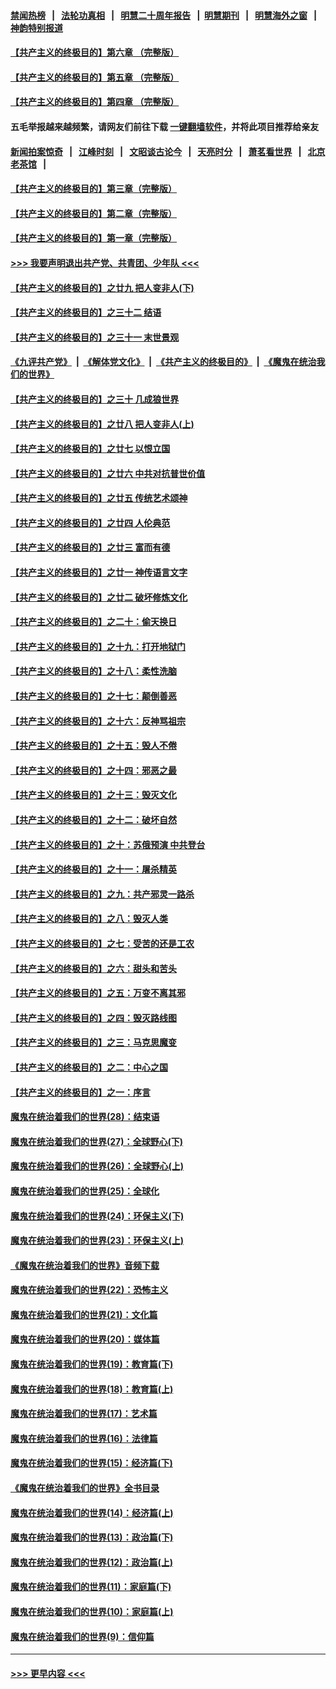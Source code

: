 #### [禁闻热榜](热点新闻.md?=0)  &nbsp;&nbsp;|&nbsp;&nbsp; [法轮功真相](https://github.com/gfw-breaker/truth/blob/master/README.md?=0) &nbsp;&nbsp;|&nbsp;&nbsp; [明慧二十周年报告](https://github.com/gfw-breaker/mh-reports/blob/master/README.md?=0) &nbsp;&nbsp;|&nbsp;&nbsp;[明慧期刊](https://github.com/gfw-breaker/mh-qikan) &nbsp;&nbsp;|&nbsp;&nbsp; [明慧海外之窗](https://github.com/gfw-breaker/mh-news/blob/master/README.md?=0) &nbsp;&nbsp;|&nbsp;&nbsp; [神韵特别报道](https://github.com/gfw-breaker/mh-news/blob/master/shenyun.md?=0)
#### [【共产主义的终极目的】第六章 （完整版）](../pages/nsc422/n11428913.md?t=03111032) 
#### [【共产主义的终极目的】第五章 （完整版）](../pages/nsc422/n11428912.md?t=03111032) 
#### [【共产主义的终极目的】第四章 （完整版）](../pages/nsc422/n11428907.md?t=03111032) 
#### 五毛举报越来越频繁，请网友们前往下载 [一键翻墙软件](https://github.com/gfw-breaker/ssr-accounts)，并将此项目推荐给亲友
#### [新闻拍案惊奇](https://github.com/gfw-breaker/banned-news/blob/master/pages/link4.md) &nbsp;&nbsp;|&nbsp;&nbsp; [江峰时刻](https://github.com/gfw-breaker/banned-news/blob/master/pages/link4.md) &nbsp;&nbsp;|&nbsp;&nbsp; [文昭谈古论今](https://github.com/gfw-breaker/banned-news/blob/master/pages/link4.md) &nbsp;&nbsp;|&nbsp;&nbsp; [天亮时分](https://github.com/gfw-breaker/banned-news/blob/master/pages/link4.md) &nbsp;&nbsp;|&nbsp;&nbsp; [萧茗看世界](https://github.com/gfw-breaker/banned-news/blob/master/pages/link4.md) &nbsp;&nbsp;|&nbsp;&nbsp; [北京老茶馆](https://github.com/gfw-breaker/banned-news/blob/master/pages/link4.md) &nbsp;&nbsp;|&nbsp;&nbsp; 
#### [【共产主义的终极目的】第三章（完整版）](../pages/nsc422/n11428848.md?t=03111032) 
#### [【共产主义的终极目的】第二章（完整版）](../pages/nsc422/n11428831.md?t=03111032) 
#### [【共产主义的终极目的】第一章（完整版）](../pages/nsc422/n11417651.md?t=03111032) 
#### [>>> 我要声明退出共产党、共青团、少年队 <<<](https://github.com/begood0513/goodnews/blob/master/quit/letter.md) 
#### [【共产主义的终极目的】之廿九 把人变非人(下)](../pages/nsc422/n11344140.md?t=03111032) 
#### [【共产主义的终极目的】之三十二 结语](../pages/nsc422/n11360535.md?t=03111032) 
#### [【共产主义的终极目的】之三十一 末世景观](../pages/nsc422/n11351129.md?t=03111032) 
#### [《九评共产党》](https://github.com/begood0513/9ping.md/blob/master/README.md) &nbsp;|&nbsp; [《解体党文化》](../../../../jtdwh.md/blob/master/README.md)  &nbsp;|&nbsp; [《共产主义的终极目的》](../../../../gczydzjmd.md/blob/master/README.md) &nbsp;|&nbsp; [《魔鬼在统治我们的世界》](../../../../mgztzwmdsj.md/blob/master/README.md) 
#### [【共产主义的终极目的】之三十 几成狼世界](../pages/nsc422/n11348280.md?t=03111032) 
#### [【共产主义的终极目的】之廿八 把人变非人(上)](../pages/nsc422/n11340492.md?t=03111032) 
#### [【共产主义的终极目的】之廿七 以恨立国](../pages/nsc422/n11336944.md?t=03111032) 
#### [【共产主义的终极目的】之廿六 中共对抗普世价值](../pages/nsc422/n11324785.md?t=03111032) 
#### [【共产主义的终极目的】之廿五 传统艺术颂神](../pages/nsc422/n11296396.md?t=03111032) 
#### [【共产主义的终极目的】之廿四 人伦典范](../pages/nsc422/n11296397.md?t=03111032) 
#### [【共产主义的终极目的】之廿三 富而有德](../pages/nsc422/n11283598.md?t=03111032) 
#### [【共产主义的终极目的】之廿一 神传语言文字](../pages/nsc422/n11263265.md?t=03111032) 
#### [【共产主义的终极目的】之廿二 破坏修炼文化](../pages/nsc422/n11245728.md?t=03111032) 
#### [【共产主义的终极目的】之二十：偷天换日](../pages/nsc422/n11238846.md?t=03111032) 
#### [【共产主义的终极目的】之十九：打开地狱门](../pages/nsc422/n11206376.md?t=03111032) 
#### [【共产主义的终极目的】之十八：柔性洗脑](../pages/nsc422/n11199994.md?t=03111032) 
#### [【共产主义的终极目的】之十七：颠倒善恶](../pages/nsc422/n11179782.md?t=03111032) 
#### [【共产主义的终极目的】之十六：反神骂祖宗](../pages/nsc422/n11166798.md?t=03111032) 
#### [【共产主义的终极目的】之十五：毁人不倦](../pages/nsc422/n11166792.md?t=03111032) 
#### [【共产主义的终极目的】之十四：邪恶之最](../pages/nsc422/n11150249.md?t=03111032) 
#### [【共产主义的终极目的】之十三：毁灭文化](../pages/nsc422/n11135227.md?t=03111032) 
#### [【共产主义的终极目的】之十二：破坏自然](../pages/nsc422/n11135214.md?t=03111032) 
#### [【共产主义的终极目的】之十：苏俄预演 中共登台](../pages/nsc422/n11118424.md?t=03111032) 
#### [【共产主义的终极目的】之十一：屠杀精英](../pages/nsc422/n11118442.md?t=03111032) 
#### [【共产主义的终极目的】之九：共产邪灵一路杀](../pages/nsc422/n11114139.md?t=03111032) 
#### [【共产主义的终极目的】之八：毁灭人类](../pages/nsc422/n11108503.md?t=03111032) 
#### [【共产主义的终极目的】之七：受苦的还是工农](../pages/nsc422/n11101809.md?t=03111032) 
#### [【共产主义的终极目的】之六：甜头和苦头](../pages/nsc422/n11096971.md?t=03111032) 
#### [【共产主义的终极目的】之五：万变不离其邪](../pages/nsc422/n11091285.md?t=03111032) 
#### [【共产主义的终极目的】之四：毁灭路线图](../pages/nsc422/n11086284.md?t=03111032) 
#### [【共产主义的终极目的】之三：马克思魔变](../pages/nsc422/n11061941.md?t=03111032) 
#### [【共产主义的终极目的】之二：中心之国](../pages/nsc422/n11047728.md?t=03111032) 
#### [【共产主义的终极目的】之一：序言](../pages/nsc422/n11086077.md?t=03111032) 
#### [魔鬼在统治着我们的世界(28)：结束语](../pages/nsc422/n10936246.md?t=03111032) 
#### [魔鬼在统治着我们的世界(27)：全球野心(下)](../pages/nsc422/n10928319.md?t=03111032) 
#### [魔鬼在统治着我们的世界(26)：全球野心(上)](../pages/nsc422/n10900318.md?t=03111032) 
#### [魔鬼在统治着我们的世界(25)：全球化](../pages/nsc422/n10788205.md?t=03111032) 
#### [魔鬼在统治着我们的世界(24)：环保主义(下)](../pages/nsc422/n10695307.md?t=03111032) 
#### [魔鬼在统治着我们的世界(23)：环保主义(上)](../pages/nsc422/n10688613.md?t=03111032) 
#### [《魔鬼在统治着我们的世界》音频下载](../pages/nsc422/n10635553.md?t=03111032) 
#### [魔鬼在统治着我们的世界(22)：恐怖主义](../pages/nsc422/n10614727.md?t=03111032) 
#### [魔鬼在统治着我们的世界(21)：文化篇](../pages/nsc422/n10597706.md?t=03111032) 
#### [魔鬼在统治着我们的世界(20)：媒体篇](../pages/nsc422/n10586579.md?t=03111032) 
#### [魔鬼在统治着我们的世界(19)：教育篇(下)](../pages/nsc422/n10564808.md?t=03111032) 
#### [魔鬼在统治着我们的世界(18)：教育篇(上)](../pages/nsc422/n10526970.md?t=03111032) 
#### [魔鬼在统治着我们的世界(17)：艺术篇](../pages/nsc422/n10499093.md?t=03111032) 
#### [魔鬼在统治着我们的世界(16)：法律篇](../pages/nsc422/n10485969.md?t=03111032) 
#### [魔鬼在统治着我们的世界(15)：经济篇(下)](../pages/nsc422/n10469975.md?t=03111032) 
#### [《魔鬼在统治着我们的世界》全书目录](../pages/nsc422/n10464261.md?t=03111032) 
#### [魔鬼在统治着我们的世界(14)：经济篇(上)](../pages/nsc422/n10457370.md?t=03111032) 
#### [魔鬼在统治着我们的世界(13)：政治篇(下)](../pages/nsc422/n10448270.md?t=03111032) 
#### [魔鬼在统治着我们的世界(12)：政治篇(上)](../pages/nsc422/n10444576.md?t=03111032) 
#### [魔鬼在统治着我们的世界(11)：家庭篇(下)](../pages/nsc422/n10440961.md?t=03111032) 
#### [魔鬼在统治着我们的世界(10)：家庭篇(上)](../pages/nsc422/n10435448.md?t=03111032) 
#### [魔鬼在统治着我们的世界(9)：信仰篇](../pages/nsc422/n10432159.md?t=03111032) 

----
#### [ >>> 更早内容 <<< ](../indexes/nsc422-earlier.md)
